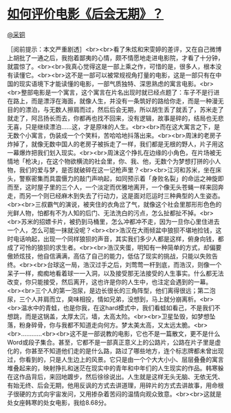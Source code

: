 
#  [如何评价电影《后会无期》？](https://zhihu.com/questions/22462538)



[@采铜](https://zhihu.com/people/20e911524247b63b55decfbe6080aceb)

［阅前提示：本文严重剧透］&lt;br&gt;&lt;br&gt;看了朱炫和宋雯婷的差评，又在自己微博上胡批了一通之后，我抱着鄙夷的心情，颇不情愿地走进电影院，才看了十分钟，就震惊了。&lt;br&gt;&lt;br&gt;我真心觉得这是一部上乘之作，可惜的是，很多人，根本没有读懂它。&lt;br&gt;&lt;br&gt;这不是一部可以被常规视角打量的电影，这是一部只有在中国的现实语境下才能读懂的电影，一部气质独特、深思熟虑的寓言电影。&lt;br&gt;&lt;br&gt;整部电影是一个寓言，这个寓言在片名出现时就已经点题了：车子不是行进在路上，而是漂浮在海面，就像人生，并没有一条筑好的路给你走，而是一种漫无目的的漂泊，与无数人擦肩而过，然后后会无期，所以胡生丢了就丢了，苏米走了就走了，阿吕扬长而去，你都再也找不回来，没有逻辑，故事是碎的，结局也无悲无喜，只是继续漂泊……这，才是原味的人生。&lt;br&gt;&lt;br&gt;而在这大寓言之下，是无数个小寓言，伪装成一个个笑料，苦哈哈地抖落出来。&lt;br&gt;&lt;br&gt;周沫的老房子炸掉了，就像无数中国人的老房子被拆走了一样，我们都是无根的野人，片子用这一幕爆炸把我们划入现实。&lt;br&gt;&lt;br&gt;周沫这个挣扎在边缘的小角色，在片场被无情地「枪决」，在这个物欲横流的社会里，你、我、他，无数个为梦想打拼的小人物，我们的爱与梦，是否就破碎在这一记枪声里？&lt;br&gt;&lt;br&gt;江河和苏米，坐在床头，警察密集而具震慑力的敲门声响起，如同预示着「身败名裂」的命运之神旋即而至，这时屋子里的三个人，一个淡定而优雅地离开，一个像无头苍蝇一样来回奔走，而另一个则已经麻木到失去了行动力，这是面对厄运时三种典型的人生姿态。&lt;br&gt;&lt;br&gt;三叔霸气的演说，被夹住的衣角岔了气，就像这个社会里那形形色色的光鲜人物，怕都有不为人知的后门、无法洗白的污点，怎么扯都扯不掉。&lt;br&gt;&lt;br&gt;苏米的招嫖卡片，被扔到马桶里，怎么冲都冲不走，因为一旦你心里住进去一个人，怎么可能一抹就没呢？&lt;br&gt;&lt;br&gt;浩汉在大雨倾盆中狼狈不堪地捡钱，这时电话响起，出现一个同样狼狈的声音，其实我们多少人都是这样，俯身向钱，都成了可怜的狼狈的求生者。&lt;br&gt;&lt;br&gt;浩汉夹蛋，明知有一种简单的方式，却偏要傲娇炫技，他自信满满，高估了自己的能力，低估了现实的挑战，只能以失败告终。&lt;br&gt;&lt;br&gt;台球这一局，浩汉过手之后，刘莺莺一杆到底，而浩汉，则像一个呆子一样，痴痴地看着球一一入洞，以及接受那无法接受的人生事实。什么都无法改变，你只能接受，然后离开，这也许是你的人生中，也注定会遇到的一幕。&lt;br&gt;&lt;br&gt;三个人的第一泡尿，是边长很长的三角阵型，他们离得很远；第二泡尿，三个人并肩而立，臭味相投，情如兄弟，没想到，马上就分崩离析。&lt;br&gt;&lt;br&gt;温水中的青蛙，也是你我，在这hard模式中，我们看蛙如看己，不是我们不想跳，而是这锅盖，太厚太沉，墙，太高太险。&lt;br&gt;&lt;br&gt;卫星坠毁，如梦想坠落，粉身碎骨，你与我都不知道走向何方。梦太美太高，又太远太脆。&lt;br&gt;&lt;br&gt;…………&lt;br&gt;&lt;br&gt;这不是一部说教的电影，它也不是一篇散文，更不是什么Word或段子集合。甚至，它都不是一部真正意义上的公路片，公路在片子里是虚化的，你甚至不知道他们走的是什么路，路过了哪些地方，连个标志牌都未曾出现过，你看到的，只是人生边上的风景。它只是由一个个大大小小、层层叠叠的寓言堆叠起来的，映射挣扎和迷茫在现实中的青年和中年们的人生现实的作品。韩寒躲在这作品背后，来回地踱步，然后徐徐说出。人生就是这样无头无脑、无依无凭、有始无终、后会无期，他用反讽的方式去讲道理，用碎片的方式去讲故事，用命根子很硬的方式向宇宙发问，又用掺杂着苦闷的温情向观众致意。&lt;br&gt;&lt;br&gt;这就是处女座韩寒的处女电影，我给8.68分。